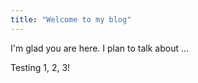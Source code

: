 ```yaml
---
title: "Welcome to my blog"
---
```


I'm glad you are here. I plan to talk about ...

Testing 1, 2, 3!
